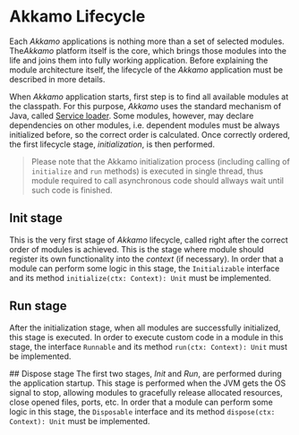 # Akkamo Lifecycle

Each *Akkamo* applications is nothing more than a set of selected modules. The*Akkamo* platform itself is the core, which brings those modules into the life and joins them into fully working application. Before explaining the module architecture itself, the lifecycle of the *Akkamo* application must be described in more details.

When *Akkamo* application starts, first step is to find all available modules at the classpath. For this purpose, *Akkamo* uses the standard mechanism of Java, called [Service loader](https://docs.oracle.com/javase/8/docs/api/java/util/ServiceLoader.html). Some modules, however, may declare dependencies on other modules, i.e. dependent modules must be always initialized before, so the correct order is calculated. Once correctly ordered, the first lifecycle stage, *initialization*, is then performed.

> Please note that the Akkamo initialization process (including calling of `initialize` and `run` methods) is executed in single thread, thus module required to call asynchronous code should allways wait until such code is finished.

## Init stage
This is the very first stage of *Akkamo* lifecycle, called right after the correct order of modules is achieved. This is the stage where module should register its own functionality into the *context* (if necessary). In order that a module can perform some logic in this stage, the `Initializable` interface and its method `initialize(ctx: Context): Unit` must be implemented.

## Run stage
After the initialization stage, when all modules are successfully initialized, this stage is executed. In order to execute custom code in a module in this stage, the interface `Runnable` and its method `run(ctx: Context): Unit` must be implemented.

## Dispose stage
The first two stages, *Init* and *Run*, are performed during the application startup. This stage is performed when the JVM gets the OS signal to stop, allowing modules to gracefully release allocated resources, close opened files, ports, etc. In order that a module can perform some logic in this stage, the `Disposable` interface and its method `dispose(ctx: Context): Unit` must be implemented.
